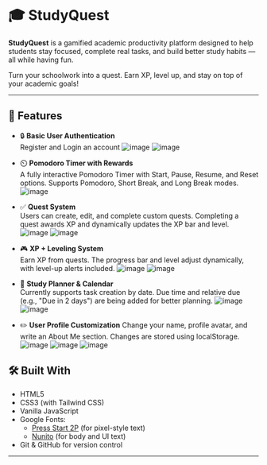 # 🎓 StudyQuest

**StudyQuest** is a gamified academic productivity platform designed to help students stay focused, complete real tasks, and build better study habits — all while having fun.

Turn your schoolwork into a quest. Earn XP, level up, and stay on top of your academic goals!

---

## 🚀 Features

- 🔒 **Basic User Authentication**  
  Register and Login an account
  ![image](https://github.com/user-attachments/assets/8947c489-e65d-436a-ade3-bfaa40a2221c)
  ![image](https://github.com/user-attachments/assets/3b34639e-e282-47fa-b254-7778af624e01)

- ⏲️ **Pomodoro Timer with Rewards**  
  A fully interactive Pomodoro Timer with Start, Pause, Resume, and Reset options. Supports Pomodoro, Short Break, and Long Break modes.
  ![image](https://github.com/user-attachments/assets/8e13bfa6-d62e-4a60-9ae5-07dcd12ff22a)


- ✅ **Quest System**  
 Users can create, edit, and complete custom quests. Completing a quest awards XP and dynamically updates the XP bar and level.
![image](https://github.com/user-attachments/assets/90bd0b0c-f88c-4401-827c-e00080d7f79b)
![image](https://github.com/user-attachments/assets/a72cf3a8-2cf3-4b32-90fa-c08183cf59c9)

- 🎮 **XP + Leveling System**  
  Earn XP from quests. The progress bar and level adjust dynamically, with level-up alerts included.
  ![image](https://github.com/user-attachments/assets/40cc7828-ee8e-4da8-9c2f-9bf1a1031aeb)
  ![image](https://github.com/user-attachments/assets/354866c4-4a7f-477b-aa42-df30b0c3b479)


- 📅 **Study Planner & Calendar**  
  Currently supports task creation by date. Due time and relative due (e.g., "Due in 2 days") are being added for better planning.
  ![image](https://github.com/user-attachments/assets/6f1b1d7c-fb73-4324-a14a-6807f6b9eceb)
  ![image](https://github.com/user-attachments/assets/3d6b5ec1-83a6-4db3-bf6e-71bdf6db5a5c)


- ✏️ **User Profile Customization**
  Change your name, profile avatar, and write an About Me section. Changes are stored using localStorage.
  ![image](https://github.com/user-attachments/assets/2a50451e-e125-40ae-9ee5-c0b15befe902)
  ![image](https://github.com/user-attachments/assets/4ac57dad-b312-45f3-93f2-20f8680f9c54)
  ![image](https://github.com/user-attachments/assets/82907355-851c-4d05-bf95-df092f056889)



## 🛠️ Built With

- HTML5  
- CSS3 (with Tailwind CSS)  
- Vanilla JavaScript  
- Google Fonts:
  - [Press Start 2P](https://fonts.google.com/specimen/Press+Start+2P) (for pixel-style text)
  - [Nunito](https://fonts.google.com/specimen/Nunito) (for body and UI text)
- Git & GitHub for version control

---
